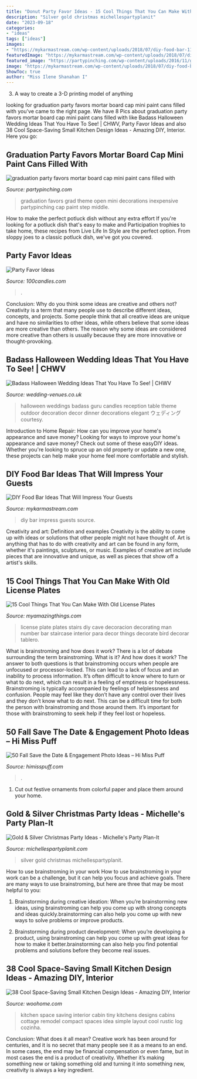 ```yaml
---
title: "Donut Party Favor Ideas - 15 Cool Things That You Can Make With Old License Plates"
description: "Silver gold christmas michellespartyplanit"
date: "2023-09-18"
categories:
- "ideas"
tags: ["ideas"]
images:
- "https://mykarmastream.com/wp-content/uploads/2018/07/diy-food-bar-11.jpg"
featuredImage: "https://mykarmastream.com/wp-content/uploads/2018/07/diy-food-bar-11.jpg"
featured_image: "https://partypinching.com/wp-content/uploads/2016/11/g9cwater-1-1024x768.jpg"
image: "https://mykarmastream.com/wp-content/uploads/2018/07/diy-food-bar-11.jpg"
ShowToc: true
author: "Miss Ilene Shanahan I"
---
```



3. A way to create a 3-D printing model of anything 

	

		
looking for graduation party favors mortar board cap mini paint cans filled with you've came to the right page. We have 8 Pics about graduation party favors mortar board cap mini paint cans filled with like Badass Halloween Wedding Ideas That You Have To See! | CHWV, Party Favor Ideas and also 38 Cool Space-Saving Small Kitchen Design Ideas - Amazing DIY, Interior. Here you go:
		
    
## Graduation Party Favors Mortar Board Cap Mini Paint Cans Filled With

<img loading=lazy src="https://partypinching.com/wp-content/uploads/2016/11/g9cwater-1-1024x768.jpg" onerror="this.onerror=null;this.src='https://tse1.mm.bing.net/th?id=OIP.nO2pqUYPCsLZ4TJRJ8N3rgHaFj&amp;pid=15.1';" alt="graduation party favors mortar board cap mini paint cans filled with">

_Source: partypinching.com_

>graduation favors grad theme open mini decorations inexpensive partypinching cap paint step middle. 

	

How to make the perfect potluck dish without any extra effort
If you're looking for a potluck dish that's easy to make and Participation trophies to take home, these recipes from Live Life In Style are the perfect option. From sloppy joes to a classic potluck dish, we've got you covered.

    
## Party Favor Ideas

<img loading=lazy src="https://www.100candles.com/res/images/gallery/g13353.jpg" onerror="this.onerror=null;this.src='https://tse4.mm.bing.net/th?id=OIP.vhHz2U7-q-bXBugjwRWYMAHaE8&amp;pid=15.1';" alt="Party Favor Ideas">

_Source: 100candles.com_

>. 

	

Conclusion: Why do you think some ideas are creative and others not?
Creativity is a term that many people use to describe different ideas, concepts, and projects. Some people think that all creative ideas are unique and have no similarities to other ideas, while others believe that some ideas are more creative than others. The reason why some ideas are considered more creative than others is usually because they are more innovative or thought-provoking.

    
## Badass Halloween Wedding Ideas That You Have To See! | CHWV

<img loading=lazy src="https://www.wedding-venues.co.uk/sites/default/files/Halloween-wedding-ideas-HangCandles_WeddingsbyCandle.jpg" onerror="this.onerror=null;this.src='https://tse1.mm.bing.net/th?id=OIP.wsiko1h87CRKG8TdXbOBmgHaLH&amp;pid=15.1';" alt="Badass Halloween Wedding Ideas That You Have To See! | CHWV">

_Source: wedding-venues.co.uk_

>halloween weddings badass guru candles reception table theme outdoor decoration decor dinner decorations elegant ウェディング courtesy. 

	

Introduction to Home Repair: How can you improve your home's appearance and save money?
Looking for ways to improve your home's appearance and save money? Check out some of these easyDIY ideas. Whether you're looking to spruce up an old property or update a new one, these projects can help make your home feel more comfortable and stylish.

    
## DIY Food Bar Ideas That Will Impress Your Guests

<img loading=lazy src="https://mykarmastream.com/wp-content/uploads/2018/07/diy-food-bar-11.jpg" onerror="this.onerror=null;this.src='https://tse4.mm.bing.net/th?id=OIP.TmfLAzoSaWic9XF009DhzgHaKS&amp;pid=15.1';" alt="DIY Food Bar Ideas That Will Impress Your Guests">

_Source: mykarmastream.com_

>diy bar impress guests source. 

	

Creativity and art: Definition and examples
Creativity is the ability to come up with ideas or solutions that other people might not have thought of. Art is anything that has to do with creativity and art can be found in any form, whether it's paintings, sculptures, or music. Examples of creative art include pieces that are innovative and unique, as well as pieces that show off a artist's skills.

    
## 15 Cool Things That You Can Make With Old License Plates

<img loading=lazy src="https://myamazingthings.com/wp-content/uploads/2017/05/license-plate-diy-4.jpg" onerror="this.onerror=null;this.src='https://tse4.mm.bing.net/th?id=OIP.WJ7eFmZnU-vnfpvFheUeWQHaJ4&amp;pid=15.1';" alt="15 Cool Things That You Can Make With Old License Plates">

_Source: myamazingthings.com_

>license plate plates stairs diy cave decoracion decorating man number bar staircase interior para decor things decorate bird decorar tablero. 

	

What is brainstroming and how does it work?
There is a lot of debate surrounding the term brainstroming. What is it? And how does it work? The answer to both questions is that brainstroming occurs when people are unfocused or processor-locked. This can lead to a lack of focus and an inability to process information. It’s often difficult to know where to turn or what to do next, which can result in a feeling of emptiness or hopelessness.
Brainstroming is typically accompanied by feelings of helplessness and confusion. People may feel like they don’t have any control over their lives and they don’t know what to do next. This can be a difficult time for both the person with brainstroming and those around them. It’s important for those with brainstroming to seek help if they feel lost or hopeless.

    
## 50 Fall Save The Date &amp; Engagement Photo Ideas – Hi Miss Puff

<img loading=lazy src="https://www.himisspuff.com/wp-content/uploads/2016/08/Fall-Engagement-Photo-Save-The-Date-Ideas-3.jpg" onerror="this.onerror=null;this.src='https://tse3.mm.bing.net/th?id=OIP.LqJHCdDDo5TKXQiUzbwlugHaLH&amp;pid=15.1';" alt="50 Fall Save the Date &amp; Engagement Photo Ideas – Hi Miss Puff">

_Source: himisspuff.com_

>. 

	

1. Cut out festive ornaments from colorful paper and place them around your home.

    
## Gold &amp; Silver Christmas Party Ideas - Michelle&#039;s Party Plan-It

<img loading=lazy src="https://i2.wp.com/michellespartyplanit.com/wp-content/uploads/2014/12/goldandsilverchristmas27.jpg" onerror="this.onerror=null;this.src='https://tse3.mm.bing.net/th?id=OIP.ri88yssqPUBZbEGtT8MUWQHaLH&amp;pid=15.1';" alt="Gold &amp; Silver Christmas Party Ideas - Michelle&#039;s Party Plan-It">

_Source: michellespartyplanit.com_

>silver gold christmas michellespartyplanit. 

	

How to use brainstroming in your work
How to use brainstroming in your work can be a challenge, but it can help you focus and achieve goals. There are many ways to use brainstroming, but here are three that may be most helpful to you:
1. Brainstorming during creative ideation: When you’re brainstorming new ideas, using brainstroming can help you come up with strong concepts and ideas quickly.brainstorming can also help you come up with new ways to solve problems or improve products.

2. Brainstorming during product development: When you’re developing a product, using brainstroming can help you come up with great ideas for how to make it better.brainstorming can also help you find potential problems and solutions before they become real issues.


    
## 38 Cool Space-Saving Small Kitchen Design Ideas - Amazing DIY, Interior

<img loading=lazy src="http://www.woohome.com/wp-content/uploads/2014/11/small-kitchen-design-10.jpg" onerror="this.onerror=null;this.src='https://tse2.mm.bing.net/th?id=OIP.sYzvUvaIxbUYGEXPxbkgRgHaJ4&amp;pid=15.1';" alt="38 Cool Space-Saving Small Kitchen Design Ideas - Amazing DIY, Interior">

_Source: woohome.com_

>kitchen space saving interior cabin tiny kitchens designs cabins cottage remodel compact spaces idea simple layout cool rustic log cozinha. 

	

Conclusion: What does it all mean?
Creative work has been around for centuries, and it is no secret that many people see it as a means to an end. In some cases, the end may be financial compensation or even fame, but in most cases the end is a product of creativity. Whether it’s making something new or taking something old and turning it into something new, creativity is always a key ingredient.

